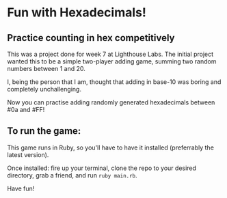 # Fun with Hexadecimals!

## Practice counting in hex competitively

This was a project done for week 7 at Lighthouse Labs. The initial project wanted this to be a simple two-player adding game, summing two random numbers between 1 and 20.

I, being the person that I am, thought that adding in base-10 was boring and completely unchallenging.

Now you can practise adding randomly generated hexadecimals between #0a and #FF!

## To run the game:

This game runs in Ruby, so you'll have to have it installed (preferrably the latest version).

Once installed: fire up your terminal, clone the repo to your desired directory, grab a friend, and run `ruby main.rb`.

Have fun!
